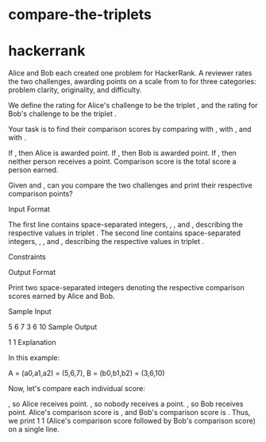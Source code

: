 # compare-the-triplets 
# hackerrank
Alice and Bob each created one problem for HackerRank. A reviewer rates the two challenges, awarding points on a scale from  to  for three categories: problem clarity, originality, and difficulty.

We define the rating for Alice's challenge to be the triplet , and the rating for Bob's challenge to be the triplet .

Your task is to find their comparison scores by comparing  with ,  with , and  with .

If , then Alice is awarded  point.
If , then Bob is awarded  point.
If , then neither person receives a point.
Comparison score is the total score a person earned.

Given  and , can you compare the two challenges and print their respective comparison points?

Input Format

The first line contains  space-separated integers, , , and , describing the respective values in triplet . 
The second line contains  space-separated integers, , , and , describing the respective values in triplet .

Constraints

Output Format

Print two space-separated integers denoting the respective comparison scores earned by Alice and Bob.

Sample Input

5 6 7
3 6 10
Sample Output

1 1 
Explanation

In this example:

A = (a0,a1,a2) = (5,6,7),
B = (b0,b1,b2) = (3,6,10)

Now, let's compare each individual score:

, so Alice receives  point.
, so nobody receives a point.
, so Bob receives  point.
Alice's comparison score is , and Bob's comparison score is . Thus, we print 1 1 (Alice's comparison score followed by Bob's comparison score) on a single line.
